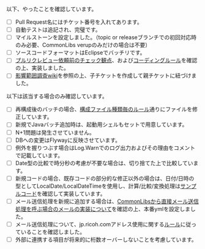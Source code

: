 以下、やったことを確認しています。
 - [ ] Pull Request名にはチケット番号を入れてあります。
 - [ ] 自動テストは追記され、完璧です。
 - [ ] マイルストーンを設定しました。（topic or releaseブランチでの初回対応時のみ必要、CommonLibs verupのみだけの場合は不要）
 - [ ] ソースコードフォーマットはEclipseでバッチリです。
 - [ ] [プルリクレビュー依頼前のチェック観点](https://ex-redmine-1.cotos.ricoh.co.jp/projects/cotos_root/wiki/%E3%83%97%E3%83%AB%E3%83%AA%E3%82%AF%E3%83%AC%E3%83%93%E3%83%A5%E3%83%BC%E4%BE%9D%E9%A0%BC%E5%89%8D%E3%81%AE%E3%83%81%E3%82%A7%E3%83%83%E3%82%AF%E8%A6%B3%E7%82%B9)、および[コーディングルール](https://ex-redmine-1.cotos.ricoh.co.jp/projects/cotos_root/wiki/%E3%82%B3%E3%83%BC%E3%83%87%E3%82%A3%E3%83%B3%E3%82%B0%E3%83%AB%E3%83%BC%E3%83%AB)を確認の上、実装しました。
 - [ ] [影響範囲調査wiki](https://ex-redmine-1.cotos.ricoh.co.jp/projects/cotos_root/wiki/%E5%BD%B1%E9%9F%BF%E7%AF%84%E5%9B%B2%E8%AA%BF%E6%9F%BB%E6%96%B9%E6%B3%95)を参照の上、子チケットを作成して親チケットに紐づけました。

 以下は該当する場合のみ確認しています。
 - [ ] 再構成後のバッチの場合、[構成ファイル種類毎のルール](https://mygithub.ritscm.xyz/cotos/BatchLightTemplate/tree/develop#batchlighttemplate)通りにファイルを修正しています。
 - [ ] 新規でJavaバッチ追加時は、起動用シェルもセットで用意しています。
 - [ ] N+1問題は発生させていません。
 - [ ] DBへの変更はFlywayに反映させています。
 - [ ] 例外を握りつぶす場合はLog.Warnでのログ出力およびその理由をコメントで記載しています。
 - [ ] Date型の比較で時分秒の考慮が不要な場合は、切り捨てた上で比較しています。
 - [ ] 新規コードの場合、既存コードの部分的な修正以外の場合は、日付/日時の型としてLocalDate/LocalDateTimeを使用し、計算/比較/変換処理は[サンプルコード](https://mygithub.ritscm.xyz/cotos/SampleCode/blob/master/src/main/java/dateAndTimeSample/Main.java)を確認して実装しています。
 - [ ] メール送信処理を新規に追加する場合は、[CommonLibsから直接メール送信処理を呼ぶ場合のメールの実装について](http://ex-redmine-1.cotos.ricoh.co.jp/projects/cotos_root/wiki/%E3%83%A1%E3%83%BC%E3%83%AB%E9%96%A2%E9%80%A3%E3%81%AE%E5%AE%9F%E8%A3%85%E3%81%AB%E3%81%A4%E3%81%84%E3%81%A6#CommonLibs%E3%81%8B%E3%82%89%E7%9B%B4%E6%8E%A5%E3%83%A1%E3%83%BC%E3%83%AB%E9%80%81%E4%BF%A1%E5%87%A6%E7%90%86%E3%82%92%E5%91%BC%E3%81%B6%E5%A0%B4%E5%90%88%E3%81%AE%E3%83%A1%E3%83%BC%E3%83%AB%E3%81%AE%E5%AE%9F%E8%A3%85%E3%81%AB%E3%81%A4%E3%81%84%E3%81%A6)を確認の上、本番ymlを設定しました。
 - [ ] メール送信処理について、jp.ricoh.comアドレス使用に関する[ルール](http://ex-redmine-1.cotos.ricoh.co.jp/projects/cotos_root/wiki/%E3%83%97%E3%83%AB%E3%83%AA%E3%82%AF%E3%83%AC%E3%83%93%E3%83%A5%E3%83%BC%E4%BE%9D%E9%A0%BC%E5%89%8D%E3%81%AE%E3%83%81%E3%82%A7%E3%83%83%E3%82%AF%E8%A6%B3%E7%82%B9#%E5%85%B1%E9%80%9A%E3%83%A1%E3%83%BC%E3%83%AB%E9%96%A2%E9%80%A3)に従っていることを確認しました。
 - [ ] 外部に連携する項目が将来的に桁数オーバーしないことを考慮しています。
